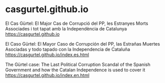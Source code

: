 # casgurtel.github.io

El Cas Gürtel: El Major Cas de Corrupció del PP, les Estranyes Morts Associades i tot tapat amb la Independència de Catalunya
https://casgurtel.github.io

El Caso Gürtel: El Mayor Caso de Corrupción del PP, las Estrañas Muertes Asociadas y todo tapado con la Independencia de Cataluña
https://casgurtel.github.io/index.es.html

The Gürtel case: The Last Political Corruption Scandal of the Spanish Government and how the Catalan Independence is used to cover it
https://casgurtel.github.io/index.en.html

